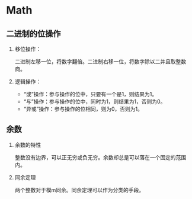 # Math

## 二进制的位操作

1. 移位操作：

   二进制左移一位，将数字翻倍。二进制右移一位，将数字除以二并且取整数商。

2. 逻辑操作：

   * “或”操作：参与操作的位中，只要有一个是1，则结果为1。
   * “与”操作：参与操作的位中，同时为1，则结果为1，否则为0。
   * “异或”操作：参与操作的位相同，则为0，否则为1。



## 余数

1. 余数的特性

   整数没有边界，可以正无穷或负无穷。余数却总是可以落在一个固定的范围内。

2. 同余定理

   两个整数对于模m同余。同余定理可以作为分类的手段。